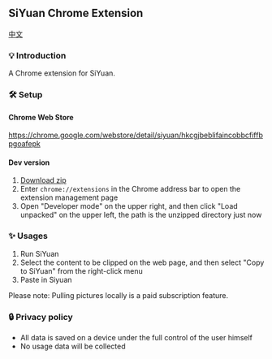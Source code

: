 ## SiYuan Chrome Extension 

[中文](https://github.com/siyuan-note/siyuan-chrome/blob/main/README_zh_CN.md)

### 💡 Introduction

A Chrome extension for SiYuan.

### 🛠️ Setup

#### Chrome Web Store

https://chrome.google.com/webstore/detail/siyuan/hkcgjbeblifaincobbcfiffbpgoafepk

#### Dev version

1. [Download zip](https://github.com/siyuan-note/chrome-web-clipper/archive/refs/heads/main.zip)
2. Enter `chrome://extensions` in the Chrome address bar to open the extension management page
3. Open "Developer mode" on the upper right, and then click "Load unpacked" on the upper left, the path is the unzipped directory just now

### ✨  Usages

1. Run SiYuan
2. Select the content to be clipped on the web page, and then select "Copy to SiYuan" from the right-click menu
3. Paste in Siyuan

Please note: Pulling pictures locally is a paid subscription feature.

### 🔒 Privacy policy

* All data is saved on a device under the full control of the user himself
* No usage data will be collected
